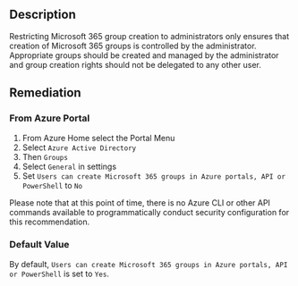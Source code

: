 ## Description

Restricting Microsoft 365 group creation to administrators only ensures that creation of Microsoft 365 groups is controlled by the administrator. Appropriate groups should be created and managed by the administrator and group creation rights should not be delegated to any other user.

## Remediation

### From Azure Portal

  1. From Azure Home select the Portal Menu
  2. Select `Azure Active Directory`
  3. Then `Groups`
  4. Select `General` in settings
  5. Set `Users can create Microsoft 365 groups in Azure portals, API or PowerShell` to `No`

Please note that at this point of time, there is no Azure CLI or other API commands available to programmatically conduct security configuration for this recommendation.

### Default Value

By default, `Users can create Microsoft 365 groups in Azure portals, API or PowerShell` is set to `Yes`.